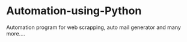 # Automation-using-Python
Automation program for web scrapping, auto mail generator and many more....
